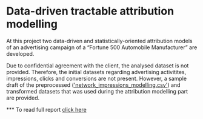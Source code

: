 # Data-driven tractable attribution modelling

At this project two data-driven and statistically-oriented attribution models of an advertising campaign of a “Fortune 500 Automobile Manufacturer” are developed.

Due to confidential agreement with the client, the analysed dataset is not provided. Therefore, the initial datasets regarding advertising activitites, impressions, clicks and conversions are not present. However, a sample draft of the preprocessed (['network_impressions_modelling.csv']()) and transformed datasets that was used during the attribution modelling part are provided.

*** To read full report [click here](http://www.andreasgeorgopoulos.com/attribution-modelling/)
